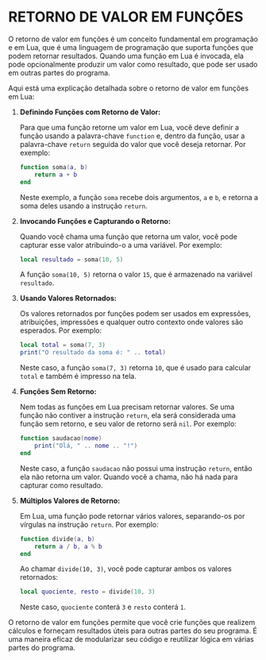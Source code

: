# RETORNO DE VALOR EM FUNÇÕES
O retorno de valor em funções é um conceito fundamental em programação e em Lua, que é uma linguagem de programação que suporta funções que podem retornar resultados. Quando uma função em Lua é invocada, ela pode opcionalmente produzir um valor como resultado, que pode ser usado em outras partes do programa.

Aqui está uma explicação detalhada sobre o retorno de valor em funções em Lua:

1. **Definindo Funções com Retorno de Valor:**

   Para que uma função retorne um valor em Lua, você deve definir a função usando a palavra-chave `function` e, dentro da função, usar a palavra-chave `return` seguida do valor que você deseja retornar. Por exemplo:

   ```lua
   function soma(a, b)
       return a + b
   end
   ```

   Neste exemplo, a função `soma` recebe dois argumentos, `a` e `b`, e retorna a soma deles usando a instrução `return`.

2. **Invocando Funções e Capturando o Retorno:**

   Quando você chama uma função que retorna um valor, você pode capturar esse valor atribuindo-o a uma variável. Por exemplo:

   ```lua
   local resultado = soma(10, 5)
   ```

   A função `soma(10, 5)` retorna o valor `15`, que é armazenado na variável `resultado`.

3. **Usando Valores Retornados:**

   Os valores retornados por funções podem ser usados em expressões, atribuições, impressões e qualquer outro contexto onde valores são esperados. Por exemplo:

   ```lua
   local total = soma(7, 3)
   print("O resultado da soma é: " .. total)
   ```

   Neste caso, a função `soma(7, 3)` retorna `10`, que é usado para calcular `total` e também é impresso na tela.

4. **Funções Sem Retorno:**

   Nem todas as funções em Lua precisam retornar valores. Se uma função não contiver a instrução `return`, ela será considerada uma função sem retorno, e seu valor de retorno será `nil`. Por exemplo:

   ```lua
   function saudacao(nome)
       print("Olá, " .. nome .. "!")
   end
   ```

   Neste caso, a função `saudacao` não possui uma instrução `return`, então ela não retorna um valor. Quando você a chama, não há nada para capturar como resultado.

5. **Múltiplos Valores de Retorno:**

   Em Lua, uma função pode retornar vários valores, separando-os por vírgulas na instrução `return`. Por exemplo:

   ```lua
   function divide(a, b)
       return a / b, a % b
   end
   ```

   Ao chamar `divide(10, 3)`, você pode capturar ambos os valores retornados:

   ```lua
   local quociente, resto = divide(10, 3)
   ```

   Neste caso, `quociente` conterá `3` e `resto` conterá `1`.

O retorno de valor em funções permite que você crie funções que realizem cálculos e forneçam resultados úteis para outras partes do seu programa. É uma maneira eficaz de modularizar seu código e reutilizar lógica em várias partes do programa.